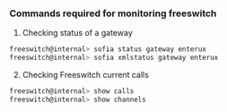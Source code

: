 ### Commands required for monitoring freeswitch

1. Checking status of a gateway
```sh
freeswitch@internal> sofia status gateway enterux
freeswitch@internal> sofia xmlstatus gateway enterux
```
2. Checking Freeswitch current calls
```sh
freeswitch@internal> show calls
freeswitch@internal> show channels
```


